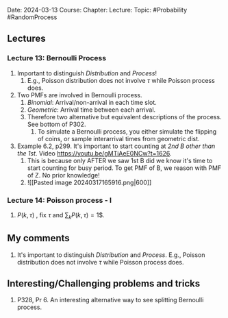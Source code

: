 Date: 2024-03-13
Course:
Chapter: 
Lecture: 
Topic: #Probability #RandomProcess

## Lectures
### Lecture 13: Bernoulli Process
1. Important to distinguish *Distribution* and *Process*!
	1. E.g., Poisson distribution does not involve $\tau$ while Poisson process does.
2. Two PMFs are involved in Bernoulli process. 
	1. *Binomial*: Arrival/non-arrival in each time slot.
	2. *Geometric*: Arrival time between each arrival.
	3. Therefore two alternative but equivalent descriptions of the process. See bottom of P302.
		1. To simulate a Bernoulli process, you either simulate the flipping of coins, or sample interarrival times from geometric dist.
3. Example 6.2, p299. It's important to start counting at *2nd B other than the 1st*. Video https://youtu.be/gMTiAeE0NCw?t=1626.
	1. This is because only AFTER we saw 1st B did we know it's time to start counting for busy period. To get PMF of B, we reason with PMF of Z. No prior knowledge! 
	2. ![[Pasted image 20240317165916.png|600]]

### Lecture 14: Poisson process - I
1. $P(k, \tau)$ , fix $\tau$ and $\sum_{k} P(k, \tau)=1$$.
## My comments
1. It's important to distinguish *Distribution* and *Process*. E.g., Poisson distribution does not involve $\tau$ while Poisson process does.
## Interesting/Challenging problems and tricks
1. P328, Pr 6. An interesting alternative way to see splitting Bernoulli process.